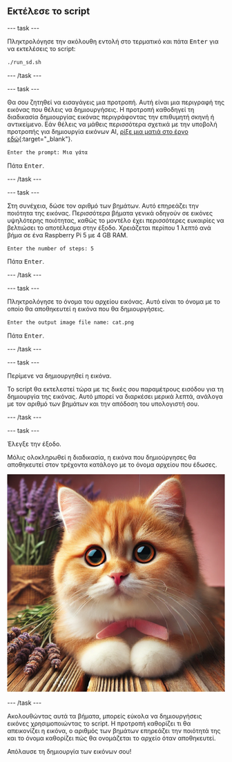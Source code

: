 ## Εκτέλεσε το script

--- task ---

Πληκτρολόγησε την ακόλουθη εντολή στο τερματικό και πάτα <kbd>Enter</kbd> για να εκτελέσεις το script:

```bash
./run_sd.sh
```

--- /task ---

--- task ---

Θα σου ζητηθεί να εισαγάγεις μια προτροπή. Αυτή είναι μια περιγραφή της εικόνας που θέλεις να δημιουργήσεις. Η προτροπή καθοδηγεί τη διαδικασία δημιουργίας εικόνας περιγράφοντας την επιθυμητή σκηνή ή αντικείμενο. Εάν θέλεις να μάθεις περισσότερα σχετικά με την υποβολή προτροπής για δημιουργία εικόνων AI, [ρίξε μια ματιά στο έργο εδώ](https://projects.raspberrypi.org/el-GR/projects/ai-image-prompt/){:target="_blank"}.

```bash
Enter the prompt: Μια γάτα
```

Πάτα <kbd>Enter</kbd>.

--- /task ---

--- task ---

Στη συνέχεια, δώσε τον αριθμό των βημάτων. Αυτό επηρεάζει την ποιότητα της εικόνας. Περισσότερα βήματα γενικά οδηγούν σε εικόνες υψηλότερης ποιότητας, καθώς το μοντέλο έχει περισσότερες ευκαιρίες να βελτιώσει το αποτέλεσμα στην έξοδο. Χρειάζεται περίπου 1 λεπτό ανά βήμα σε ένα Raspberry Pi 5 με 4 GB RAM.

```bash
Enter the number of steps: 5
```

Πάτα <kbd>Enter</kbd>.

--- /task ---

--- task ---

Πληκτρολόγησε το όνομα του αρχείου εικόνας. Αυτό είναι το όνομα με το οποίο θα αποθηκευτεί η εικόνα που θα δημιουργήσεις.

```bash
Enter the output image file name: cat.png
```

Πάτα <kbd>Enter</kbd>.

--- /task ---

--- task ---

Περίμενε να δημιουργηθεί η εικόνα.

Το script θα εκτελεστεί τώρα με τις δικές σου παραμέτρους εισόδου για τη δημιουργία της εικόνας. Αυτό μπορεί να διαρκέσει μερικά λεπτά, ανάλογα με τον αριθμό των βημάτων και την απόδοση του υπολογιστή σου.

--- /task ---

--- task ---

Έλεγξε την έξοδο.

Μόλις ολοκληρωθεί η διαδικασία, η εικόνα που δημιούργησες θα αποθηκευτεί στον τρέχοντα κατάλογο με το όνομα αρχείου που έδωσες.

![Ένα πορτοκαλί και λευκό γατάκι με μεγάλα, εκφραστικά μάτια και ροζ μύτη κάθεται πάνω σε μια ξύλινη επιφάνεια. Το γατάκι έχει ένα ροζ φιόγκο στο λαιμό του. Στο βάθος, υπάρχουν κλωνάρια λεβάντας και ένα μάτσο λουλούδια λεβάντας τυλιγμένο με λινάτσα, σε φόντο απαλό ροζ.](images/cat.jpg)

--- /task ---

Ακολουθώντας αυτά τα βήματα, μπορείς εύκολα να δημιουργήσεις εικόνες χρησιμοποιώντας το script. Η προτροπή καθορίζει τι θα απεικονίζει η εικόνα, ο αριθμός των βημάτων επηρεάζει την ποιότητά της και το όνομα καθορίζει πώς θα ονομάζεται το αρχείο όταν αποθηκευτεί.

Απόλαυσε τη δημιουργία των εικόνων σου!
